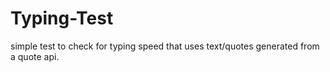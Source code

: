 # Typing-Test
simple test to check for typing speed that uses text/quotes generated from a quote api.
